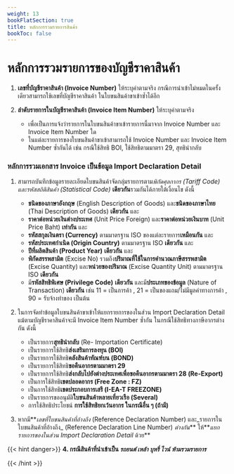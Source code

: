```yaml
---
weight: 13
bookFlatSection: true
title: หลักการรวมรายการสินค้า
bookToc: false
---
```


# หลักการรวมรายการของบัญชีราคาสินค้า

1. **เลขที่บัญชีราคาสินค้า (Invoice  Number)** ให้ระบุค่าตามจริง กรณีการนำเข้าไม่หมดในครั้งเดียวสามารถใช้เลขที่บัญชีราคาสินค้า ในใบขนสินค้าขาเข้าซ้ำได้อีก

2. **ลำดับรายการในบัญชีราคาสินค้า  (Invoice Item Number)** ให้ระบุค่าตามจริง
	- เพื่อเป็นการแจ้งว่ารายการในใบขนสินค้าขาเข้ารายการนี้มาจาก Invoice Number และ Invoice Item Number ใด
	- ในแต่ละรายการของใบขนสินค้าขาเข้าสามารถใช้ Invoice Number และ Invoice Item Number ซ้ำกันได้ เช่น กรณีใช้สิทธิ BOI, ใช้สิทธิตามมาตรา 29, สุทธินำกลับ

### หลักการรวมเอกสาร Invoice เป็นข้อมูล Import Declaration Detail

1. สามารถบันทึกข้อมูลรายละเอียดใบขนสินค้าจัดกลุ่มรายการตาม*พิกัดศุลกากร (Tariff Code) และรหัสสถิติสินค้า (Statistical Code)* **เดียวกัน**รวมกันได้ภายใต้เงื่อนไข ดังนี้

   - **ชนิดของภาษาอังกฤษ** (English Description of Goods) และ**ชนิดของภาษาไทย**  (Thai Description of Goods) **เดียวกัน** และ
   - **ราคาต่อหน่วยเงินต่างประเทศ** (Unit Price Foreign) และ**ราคาต่อหน่วยเงินบาท** (Unit Price Baht) **เท่ากัน** และ
   - **รหัสสกุลเงินตรา (Currency)** ตามมาตรฐาน ISO ของแต่ละรายการ**เหมือนกัน** และ
   - **รหัสประเทศกำเนิด (Origin Country)** ตามมาตรฐาน ISO **เดียวกัน** และ
   - **ปีที่ผลิตสินค้า (Product Year)** **เดียวกัน** และ
   - **พิกัดสรรพสามิต** (Excise No) รวมถึง**ปริมาณที่ใช้ในการคำนวณภาษีสรรพสามิต** (Excise Quantity) และ**หน่วยของปริมาณ** (Excise Quantity Unit) ตามมาตรฐาน ISO **เดียวกัน**
   - มี**รหัสสิทธิพิเศษ (Privilege Code)** **เดียวกัน** และมี**ประเภทของข้อมูล** (Nature of Transaction) **เดียวกัน** เช่น 11 = เป็นการค้า , 21 = เป็นของแถม/ไม่มีมูลค่าทางการค้า , 90 = รับจ้างทำของ  เป็นต้น
  
2. ในการจัดทำข้อมูลใบขนสินค้าขาเข้าให้แยกรายการของในส่วน Import Declaration Detail แม้ตามบัญชีราคาสินค้าจะมี Invoice Item Number ซ้ำกัน ในกรณีใช้สิทธิทางภาษีอากรต่างกัน ดังนี้

   - เป็นรายการ**สุทธินำกลับ** (Re- Importation Certificate)
   - เป็นรายการใช้สิทธิ**ส่งเสริมการลงทุน (BOI)**
   - เป็นรายการใช้สิทธิ**คลังสินค้าทัณฑ์บน (BOND)**
   - เป็นรายการใช้สิทธิ**ขอคืนอากรตามมาตรา 29**
   - เป็นรายการใช้สิทธิ**ส่งกลับไปยังต่างประเทศเพื่อขอคืนอากรตามมาตรา 28 (Re-Export)**
   - เป็นการใช้สิทธิ**เขตปลอดอากร (Free Zone : FZ)**
   - เป็นการใช้สิทธิ**เขตประกอบการเสรี (I-EA-T FREEZONE)**
   - เป็นรายการขออนุมัติ**ใบขนสินค้าหลายเที่ยวเรือ (Several)**
   - การใช้สิทธิประโยชน์ **การใช้สิทธิยกเว้นอากร ในกรณีอื่น ๆ (ถ้ามี)**

3. หากมี**_เลขที่ใบขนสินค้าที่อ้างถึง_ (Reference Declaration Number) และ_รายการในใบขนสินค้าที่อ้างถึง_ (Reference Declaration Line Number) _ต่างกัน_** ให้**_แยกรายการของในส่วน Import Declaration Detail_ ด้วย**


{{< hint danger>}}
**4. กรณีสินค้าที่นำเข้าเป็น _รถยนต์ เหล้า บุหรี่ ไวน์ ห้ามรวมรายการ_**  

{{< /hint >}}